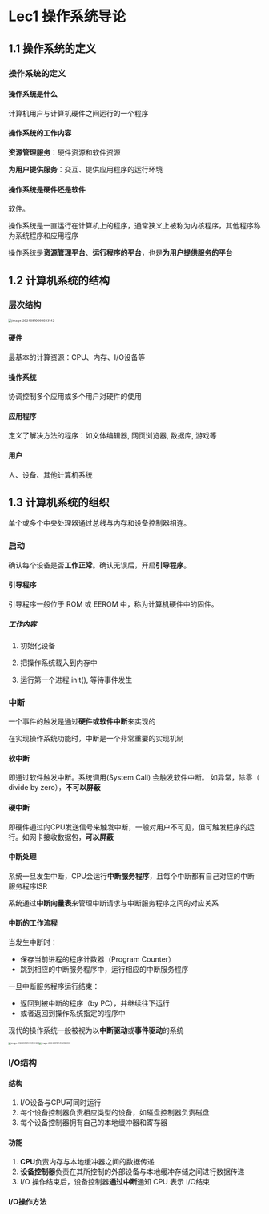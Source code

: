 # Lec1 操作系统导论

## 1.1 操作系统的定义

### 操作系统的定义

#### 操作系统是什么

计算机用户与计算机硬件之间运行的一个程序

#### 操作系统的工作内容

**资源管理服务**：硬件资源和软件资源

**为用户提供服务**：交互、提供应用程序的运行环境

#### 操作系统是硬件还是软件

软件。

操作系统是一直运行在计算机上的程序，通常狭义上被称为内核程序，其他程序称为系统程序和应用程序

操作系统是**资源管理平台**、**运行程序的平台**，也是**为用户提供服务的平台**

## 1.2 计算机系统的结构

### 层次结构

<img src="C:\Users\AA\AppData\Roaming\Typora\typora-user-images\image-20240910093033142.png" alt="image-20240910093033142" style="zoom:45%;margin-left:0px;" />

#### 硬件

最基本的计算资源：CPU、内存、I/O设备等

#### 操作系统

协调控制多个应用或多个用户对硬件的使用

#### 应用程序

定义了解决方法的程序：如文体编辑器, 网页浏览器, 数据库, 游戏等

#### 用户

人、设备、其他计算机系统

## 1.3 计算机系统的组织

单个或多个中央处理器通过总线与内存和设备控制器相连。

### 启动

确认每个设备是否**工作正常**。确认无误后，开启**引导程序**。

#### 引导程序

引导程序一般位于 ROM 或 EEROM 中，称为计算机硬件中的固件。

##### 工作内容

1. 初始化设备

2. 把操作系统载入到内存中

3. 运行第一个进程 init(), 等待事件发生

### 中断

一个事件的触发是通过**硬件或软件中断**来实现的

在实现操作系统功能时，中断是一个非常重要的实现机制

#### 软中断

即通过软件触发中断。系统调用(System Call) 会触发软件中断。 如异常，除零（ divide by zero），**不可以屏蔽**

#### 硬中断

即硬件通过向CPU发送信号来触发中断，一般对用户不可见，但可触发程序的运行。如网卡接收数据包，**可以屏蔽**

#### 中断处理

系统一旦发生中断，CPU会运行**中断服务程序**，且每个中断都有自己对应的中断服务程序ISR

系统通过**中断向量表**来管理中断请求与中断服务程序之间的对应关系

#### 中断的工作流程

当发生中断时：
- 保存当前进程的程序计数器（Program Counter）
- 跳到相应的中断服务程序中，运行相应的中断服务程序

一旦中断服务程序运行结束：

- 返回到被中断的程序（by PC），并继续往下运行
- 或者返回到操作系统指定的程序中

现代的操作系统一般被视为以**中断驱动**或**事件驱动**的系统

<img src="C:\Users\AA\AppData\Roaming\Typora\typora-user-images\image-20240910144352488.png" alt="image-20240910144352488" style="zoom: 30%; margin-left: 0px;" /><img src="C:\Users\AA\AppData\Roaming\Typora\typora-user-images\image-20240910145509633.png" alt="image-20240910145509633" style="zoom:30%;margin-right:0px" />



### I/O结构

#### 结构

1. I/O设备与CPU可同时运行
2. 每个设备控制器负责相应类型的设备，如磁盘控制器负责磁盘
3. 每个设备控制器拥有自己的本地缓冲器和寄存器

#### 功能

1. **CPU**负责内存与本地缓冲器之间的数据传递
2. **设备控制器**负责在其所控制的外部设备与本地缓冲存储之间进行数据传递
3.  I/O 操作结束后，设备控制器**通过中断**通知 CPU 表示 I/O结束

#### I/O操作方法 